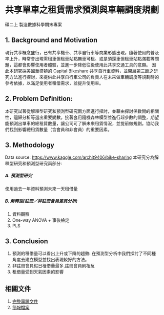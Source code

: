 # 共享單車之租賃需求預測與車輛調度規劃
碩二上 製造數據科學期末專案

## 1. Background and Motivation
現行共享概念盛行，已有共享機車、共享自行車等商業形態出現，隨著使用的普及率上升，時常會出現需租車但租車站點無車可租、或是須還車但租車站點滿載等問題，這都會影響使用者體驗，並進一步降低往後使用此共享交通工具的意願。
因此本研究採美國華盛頓的 Capital Bikeshare 共享自行車資料，並開展第三節之研究方法進行探討，來提供此共享自行車公司的負責人在未來做車輛調度等規劃時的參考依據，以滿足使用者租借需求，並提升使用率。

## 2. Problem Definition: 
本研究試著從解釋型研究和預測型研究兩方面進行探討，並藉由探討係數間的相關性，迴歸分析等選出重要變數。接著套用隨機森林模型並進行超參數的調整，期望能預測出單車的總租賃數量，讓公司可了解未來租賃情況，並提前做規劃。協助我們找到影響總租賃數量（含會員和非會員）的重要因素。

## 3. Methodology
Data source: https://www.kaggle.com/archit9406/bike-sharing
本研究分為解釋型研究和預測型研究兩部分:
##### A.	預測型研究
使用過去一年資料預測未來一天租借量
##### B.	解釋型(註冊／非註冊會員差異分析)
1. 資料觀察
2. One-way ANOVA + 事後檢定
3. PLS

## 3. Conclusion
1. 預測的租借量可以看出上升或下降的趨勢: 在預測型分析中我們探討了不同種角度去建立模型並找出表現較好的方法。
2. 非註冊會員假日租借量最多,註冊會員則相反
3. 租借量受到天氣因素的影響


## 相關文件
1. [完整專題文件](https://drive.google.com/file/d/1htDWegr5gsHuDRNrK84aoeCtqfOdZIDw/view?usp=sharing)
2. [簡報檔案](https://drive.google.com/file/d/1dkTECeRkruvmiuWgnfU031pCEm97A5nj/view?usp=sharing)
